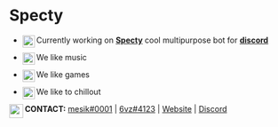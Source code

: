 # Specty


- <img src="https://cdn.discordapp.com/emojis/831641224778874941.png?v=1" align="left" width="22px"> Currently working on [**Specty**](https://bots4.fun) cool multipurpose bot for [**discord**](https://discord.com)

- <img src="https://cdn.discordapp.com/emojis/825478277362876418.png?v=1" align="left" width="22px">  We like music
- <img src="https://cdn.discordapp.com/emojis/831641097557770280.png?v=1" width="22px" align="left"> We like games
- <img src="https://cdn.discordapp.com/emojis/831641173205843979.png?v=1" width="22px" align=left> We like to chillout

 <img src="https://cdn.discordapp.com/emojis/831641113311576084.png?v=1" width="25px" align="left"> <b>CONTACT:</b> [mesik#0001](https://discord.com/users/563718132863074324) | [6vz#4123](https://discord.com/users/338075554937044994) | [Website](https://bots4.fun) | [Discord](https://discord.gg/Zbfvh88dgK)
